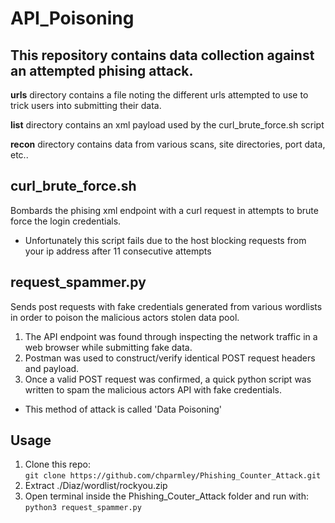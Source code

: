 # API_Poisoning
This repository contains data collection against an attempted phising attack.
-----------------------------------------------------------------------------

**urls** directory contains a file noting the different urls attempted to use to trick users into submitting
their data.

**list** directory contains an xml payload used by the curl_brute_force.sh script

**recon** directory contains data from various scans, site directories, port data, etc..

curl_brute_force.sh
-------------------
Bombards the phising xml endpoint with a curl request in attempts
to brute force the login credentials.
* Unfortunately this script fails due to the host blocking requests from your ip address after 11 consecutive attempts

request_spammer.py
------------------
Sends post requests with fake credentials generated from various wordlists
in order to poison the malicious actors stolen data pool.

1. The API endpoint was found through inspecting the network traffic in a web browser while submitting fake data.
2. Postman was used to construct/verify identical POST request headers and payload.
3. Once a valid POST request was confirmed, a quick python script was written to spam the malicious actors API with fake credentials.
* This method of attack is called 'Data Poisoning'

Usage
-----
1. Clone this repo:  
`git clone https://github.com/chparmley/Phishing_Counter_Attack.git`  
2. Extract ./Diaz/wordlist/rockyou.zip  
3. Open terminal inside the Phishing_Couter_Attack folder and run with:  
`python3 request_spammer.py`
